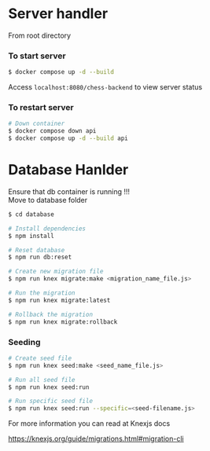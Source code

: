# Server handler
From root directory
### To start server

```bash
$ docker compose up -d --build
```


Access `localhost:8080/chess-backend` to view server status



### To restart server


```bash
# Down container 
$ docker compose down api
$ docker compose up -d --build api
```


# Database Hanlder
Ensure that db container is running !!!\
Move to database folder
```bash
$ cd database
```

```bash
# Install dependencies
$ npm install

# Reset database
$ npm run db:reset

# Create new migration file
$ npm run knex migrate:make <migration_name_file.js>

# Run the migration
$ npm run knex migrate:latest

# Rollback the migration
$ npm run knex migrate:rollback
```

### Seeding

```bash
# Create seed file
$ npm run knex seed:make <seed_name_file.js>

# Run all seed file
$ npm run knex seed:run

# Run specific seed file
$ npm run knex seed:run --specific=<seed-filename.js>
```

For more information you can read at Knexjs docs

https://knexjs.org/guide/migrations.html#migration-cli

